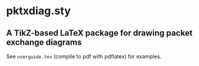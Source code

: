 # pktxdiag.sty

## A TikZ-based LaTeX package for drawing packet exchange diagrams

See `userguide.tex` (compile to pdf with pdflatex) for examples.
